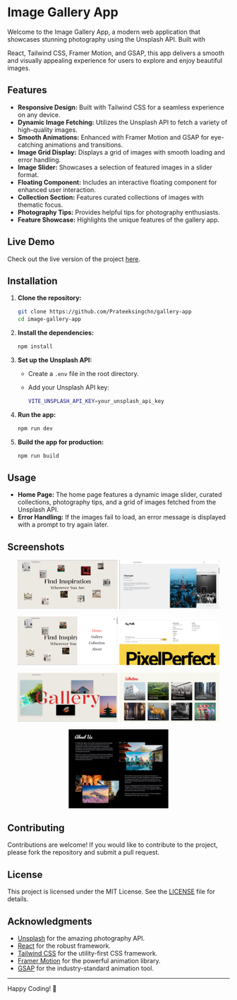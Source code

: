 
# Image Gallery App

Welcome to the Image Gallery App, a modern web application that showcases stunning photography using the Unsplash API. Built with

React, Tailwind CSS, Framer Motion, and GSAP, this app delivers a smooth and visually appealing experience for users to explore and enjoy beautiful images.

## Features

- **Responsive Design:** Built with Tailwind CSS for a seamless experience on any device.
- **Dynamic Image Fetching:** Utilizes the Unsplash API to fetch a variety of high-quality images.
- **Smooth Animations:** Enhanced with Framer Motion and GSAP for eye-catching animations and transitions.
- **Image Grid Display:** Displays a grid of images with smooth loading and error handling.
- **Image Slider:** Showcases a selection of featured images in a slider format.
- **Floating Component:** Includes an interactive floating component for enhanced user interaction.
- **Collection Section:** Features curated collections of images with thematic focus.
- **Photography Tips:** Provides helpful tips for photography enthusiasts.
- **Feature Showcase:** Highlights the unique features of the gallery app.

## Live Demo

Check out the live version of the project [here](https://pixel-perfect-tau.vercel.app/).

## Installation

1. **Clone the repository:**

   ```bash
   git clone https://github.com/Prateeksingchn/gallery-app
   cd image-gallery-app
   ```

2. **Install the dependencies:**

   ```bash
   npm install
   ```

3. **Set up the Unsplash API:**

   - Create a `.env` file in the root directory.
   - Add your Unsplash API key:

     ```bash
     VITE_UNSPLASH_API_KEY=your_unsplash_api_key
     ```

4. **Run the app:**

   ```bash
   npm run dev
   ```

5. **Build the app for production:**

   ```bash
   npm run build
   ```

## Usage

- **Home Page:** The home page features a dynamic image slider, curated collections, photography tips, and a grid of images fetched from the Unsplash API.
- **Error Handling:** If the images fail to load, an error message is displayed with a prompt to try again later.

## Screenshots

<p align="center">
  <img src="./public/screenshots/Home.png" alt="Home" width="45%">
  <img src="./public/screenshots/Slider.png" alt="Slider" width="45%">
</p>
<p align="center">
  <img src="./public/screenshots/Navbar.png" alt="Navbar" width="45%">
  <img src="./public/screenshots/footernew.jpeg" alt="Footer" width="45%">
</p>
<p align="center">
  <img src="./public/screenshots/gallerynew.jpeg" alt="Gallery" width="45%">
  <img src="./public/screenshots/collectionnew1.jpeg" alt="Collection" width="45%">
</p>
<p align="center">
  <img src="./public/screenshots/aboutnew.jpeg" alt="About Us" width="45%">
</p>

## Contributing

Contributions are welcome! If you would like to contribute to the project, please fork the repository and submit a pull request.

## License

This project is licensed under the MIT License. See the [LICENSE](LICENSE) file for details.

## Acknowledgments

- [Unsplash](https://unsplash.com) for the amazing photography API.
- [React](https://reactjs.org) for the robust framework.
- [Tailwind CSS](https://tailwindcss.com) for the utility-first CSS framework.
- [Framer Motion](https://www.framer.com/motion/) for the powerful animation library.
- [GSAP](https://greensock.com/gsap/) for the industry-standard animation tool.

---

Happy Coding! 🚀
```